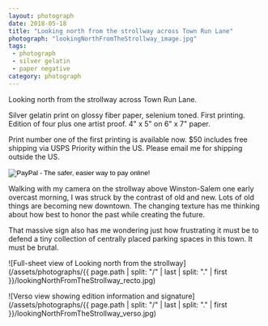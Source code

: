 ```yaml
---
layout: photograph
date: 2018-05-18
title: "Looking north from the strollway across Town Run Lane"
photograph: "lookingNorthFromTheStrollway_image.jpg"
tags: 
 - photograph
 - silver gelatin
 - paper negative
category: photograph
---
```

Looking north from the strollway across Town Run Lane.

 

Silver gelatin print on glossy fiber paper, selenium toned. First printing. Edition of four plus one artist proof. 4" x 5" on 6" x 7" paper.

Print number one of the first printing is available now. $50 includes free shipping via USPS Priority within the US. Please email me for shipping outside the US.

<form action="https://www.paypal.com/cgi-bin/webscr" method="post" target="_top">
<input type="hidden" name="cmd" value="_s-xclick">
<input type="hidden" name="hosted_button_id" value="PM8G2HQ7ZZWH6">
<input type="image" src="https://www.paypalobjects.com/en_US/i/btn/btn_buynow_SM.gif" border="0" name="submit" alt="PayPal - The safer, easier way to pay online!">
<img alt="One pixel because PayPal says so." border="0" src="https://www.paypalobjects.com/en_US/i/scr/pixel.gif" width="1" height="1">
</form>

Walking with my camera on the strollway above Winston-Salem one early overcast  morning, I was struck by the contrast of old and new. Lots of old things are becoming new downtown. The changing texture has me thinking about how best to honor the past while creating the future. 

That massive sign also has me wondering just how frustrating it must be to defend a tiny collection of centrally placed parking spaces in this town. It must be brutal.

![Full-sheet view of Looking north from the strollway](/assets/photographs/{{ page.path | split: "/" | last | split: "." | first }}/lookingNorthFromTheStrollway_recto.jpg)

![Verso view showing edition information and signature](/assets/photographs/{{ page.path | split: "/" | last | split: "." | first }}/lookingNorthFromTheStrollway_verso.jpg)